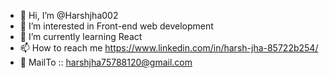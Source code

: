 - 👋 Hi, I’m @Harshjha002
- 👀 I’m interested in Front-end  web development
- 🌱 I’m currently learning React
- 📫 How to reach me https://www.linkedin.com/in/harsh-jha-85722b254/
- 📧 MailTo ::  harshjha75788120@gmail.com

<!---
Harshjha002/Harshjha002 is a ✨ special ✨ repository because its `README.md` (this file) appears on your GitHub profile.
You can click the Preview link to take a look at your changes.
--->

